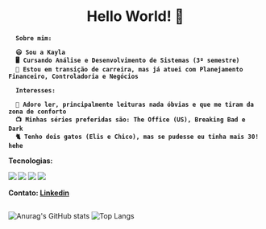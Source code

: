 <h1 align=center> Hello World! 👋 </h1> 
 
  <h4>
     
 
      Sobre mim:
 
      😃 Sou a Kayla
      🖥️ Cursando Análise e Desenvolvimento de Sistemas (3º semestre)
      💼 Estou em transição de carreira, mas já atuei com Planejamento Financeiro, Controladoria e Negócios 

      Interesses:
 
      📖 Adoro ler, principalmente leituras nada óbvias e que me tiram da zona de conforto 
      📺 Minhas séries preferidas são: The Office (US), Breaking Bad e Dark 
      🐈 Tenho dois gatos (Elis e Chico), mas se pudesse eu tinha mais 30! hehe
   
  
  
  Tecnologias:
  
  <p align="left">
    <img src="https://img.shields.io/badge/html5%20-%23E34F26.svg?&style=for-the-badge&logo=html5&logoColor=white"/> 
    <img src="https://img.shields.io/badge/css3%20-%231572B6.svg?&style=for-the-badge&logo=css3&logoColor=white"/>
    <img src="https://img.shields.io/badge/Java-ED8B00?style=for-the-badge&logo=openjdk&logoColor=white"/>
    <img src="https://img.shields.io/badge/MySQL-005C84?style=for-the-badge&logo=mysql&logoColor=white"/>
  </p>
  
  Contato:
  <a href="https://www.linkedin.com/in/kayla-deodato/"> Linkedin </a><br>
  
 </h4>
  
##

![Anurag's GitHub stats](https://github-readme-stats.vercel.app/api?username=kayladeodato&show_icons=true&theme=omni&hide=contribs,prs)
![Top Langs](https://github-readme-stats.vercel.app/api/top-langs/?username=kayladeodato&layout=compact&theme=omni)
